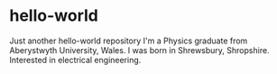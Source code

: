 # hello-world
Just another hello-world repository 
I'm a Physics graduate from Aberystwyth University, Wales. I was born in Shrewsbury, Shropshire. Interested in electrical engineering. 
